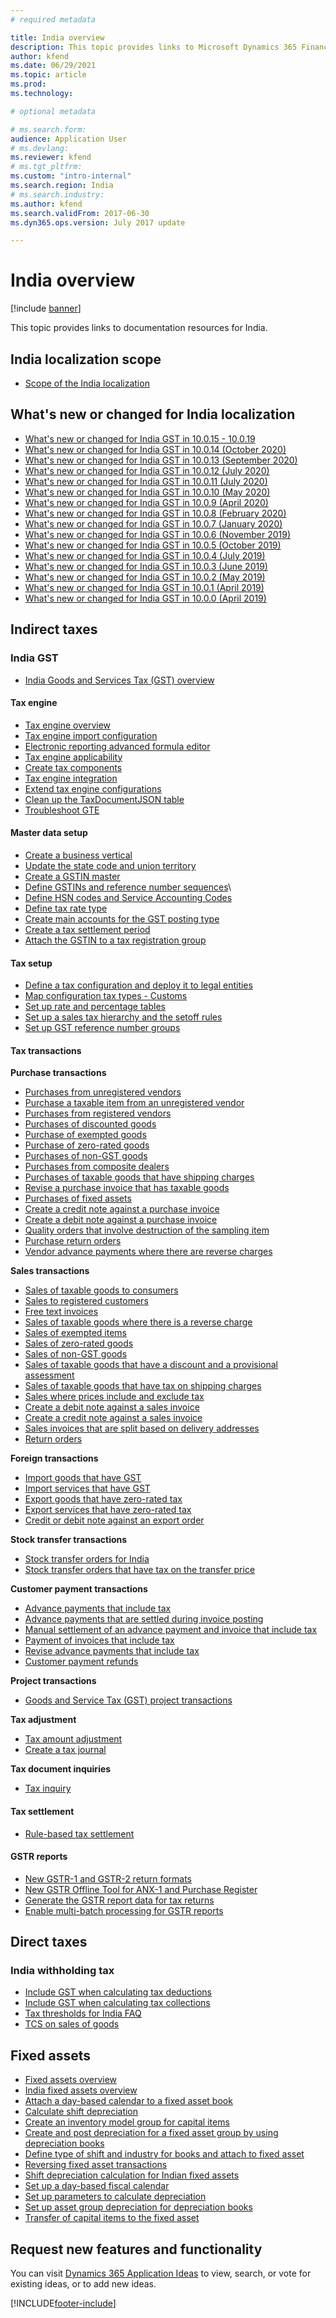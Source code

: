 ```yaml
---
# required metadata

title: India overview
description: This topic provides links to Microsoft Dynamics 365 Finance documentation resources for India. 
author: kfend
ms.date: 06/29/2021
ms.topic: article
ms.prod: 
ms.technology: 

# optional metadata

# ms.search.form: 
audience: Application User
# ms.devlang: 
ms.reviewer: kfend
# ms.tgt_pltfrm: 
ms.custom: "intro-internal"
ms.search.region: India
# ms.search.industry: 
ms.author: kfend
ms.search.validFrom: 2017-06-30
ms.dyn365.ops.version: July 2017 update

---
```


# India overview

[!include [banner](../includes/banner.md)]

This topic provides links to documentation resources for India. 

## India localization scope

- [Scope of the India localization](apac-ind-scope.md)

## What's new or changed for India localization

- [What's new or changed for India GST in 10.0.15 - 10.0.19](ind-news-letter-10-0-15-19.md) 
- [What's new or changed for India GST in 10.0.14 (October 2020)](apac-ind-news-letter-10-0-14.md)
- [What's new or changed for India GST in 10.0.13 (September 2020)](ind-news-letter-10-0-13.md)
- [What's new or changed for India GST in 10.0.12 (July 2020)](apac-ind-news-letter-10-0-12.md)
- [What's new or changed for India GST in 10.0.11 (July 2020)](apac-ind-news-letter-10-0-11.md)
- [What's new or changed for India GST in 10.0.10 (May 2020)](apac-ind-news-letter-10-0-10.md)
- [What's new or changed for India GST in 10.0.9 (April 2020)](apac-ind-news-letter-10-0-09.md)
- [What's new or changed for India GST in 10.0.8 (February 2020)](apac-ind-news-letter-10-0-08.md)
- [What's new or changed for India GST in 10.0.7 (January 2020)](apac-ind-news-letter-10-0-07.md)
- [What's new or changed for India GST in 10.0.6 (November 2019)](apac-ind-news-letter-10-0-06.md)
- [What's new or changed for India GST in 10.0.5 (October 2019)](apac-ind-news-letter-10-0-05.md)
- [What's new or changed for India GST in 10.0.4 (July 2019)](apac-ind-news-letter-10-0-04.md)
- [What's new or changed for India GST in 10.0.3 (June 2019)](apac-ind-news-letter-10-0-03.md)
- [What's new or changed for India GST in 10.0.2 (May 2019)](apac-ind-news-letter-10-0-02.md)
- [What's new or changed for India GST in 10.0.1 (April 2019)](apac-ind-news-letter-10-0-01.md)
- [What's new or changed for India GST in 10.0.0 (April 2019)](apac-ind-news-letter-10-0-00.md)

  
## Indirect taxes

### India GST

- [India Goods and Services Tax (GST) overview](apac-ind-gst.md)

#### Tax engine
- [Tax engine overview](../general-ledger/tax-engine.md)
- [Tax engine import configuration](../general-ledger/tax-engine-import-configuration.md)
- [Electronic reporting advanced formula editor](../../fin-ops-core/dev-itpro/analytics/er-advanced-formula-editor.md)
- [Tax engine applicability](../general-ledger/tax-engine-applicability.md)
- [Create tax components](tax-engine-create-tax-component.md)
- [Tax engine integration](../general-ledger/tax-engine-integration.md)
- [Extend tax engine configurations](../general-ledger/extend-tax-engine-configurations.md)
- [Clean up the TaxDocumentJSON table](gte-clean-up-tax-document-json-table.md)
- [Troubleshoot GTE](tax-engine-trouble-shooting.md)

#### Master data setup
- [Create a business vertical](apac-ind-gst-create-business-vertical.md)
- [Update the state code and union territory](apac-ind-gst-update-state-code-union-territory.md)
- [Create a GSTIN master](apac-ind-gst-create-gstin-master.md)
- [Define GSTINs and reference number sequences](apac-ind-gst-define-gstin-numbers-number-sequences.md)\
- [Define HSN codes and Service Accounting Codes](apac-ind-gst-hsn-service-accounting-codes.md)
- [Define tax rate type](apac-ind-gst-create-tax-rate-type.md)
- [Create main accounts for the GST posting type](apac-ind-gst-create-main-accounts-gst-posting-type.md)
- [Create a tax settlement period](apac-ind-gst-create-tax-settlement-period.md)
- [Attach the GSTIN to a tax registration group](apac-ind-gst-attach-gstin-tax-registration-group.md)
 
#### Tax setup
- [Define a tax configuration and deploy it to legal entities](apac-ind-gst-define-tax-configuration-deploy-legal-entities.md)
- [Map configuration tax types - Customs](apac-ind-gst-map-configuration-tax-types.md)
- [Set up rate and percentage tables](apac-ind-gst-set-up-rate-percentage-tables.md)
- [Set up a sales tax hierarchy and the setoff rules](apac-ind-gst-set-up-activate-tax-hierarchy-tree.md)
- [Set up GST reference number groups](apac-ind-gst-reference-groups.md)

#### Tax transactions

**Purchase transactions**

- [Purchases from unregistered vendors](apac-ind-gst-purchases-unregistered-vendor.md) 
- [Purchase a taxable item from an unregistered vendor](apac-ind-gst-unregistered-vendor-purchase.md)
- [Purchases from registered vendors](apac-ind-gst-purchases-registered-vendor.md)
- [Purchases of discounted goods](apac-ind-gst-purchase-discounted-goods.md)
- [Purchase of exempted goods](apac-ind-gst-purchase-exempted-goods.md)
- [Purchase of zero-rated goods](apac-ind-gst-purchase-zero-rated-goods.md)
- [Purchases of non-GST goods](apac-ind-gst-purchase-non-gst-goods.md)
- [Purchases from composite dealers](apac-ind-gst-purchase-from-composite-dealer.md)
- [Purchases of taxable goods that have shipping charges](apac-ind-gst-purchase-taxable-goods-shipping-charges.md)
- [Revise a purchase invoice that has taxable goods](apac-ind-gst-revised-purchase-invoice-taxable-goods.md)
- [Purchases of fixed assets](apac-ind-gst-purchase-fixed-asset.md)
- [Create a credit note against a purchase invoice](apac-ind-gst-credit-note-against-purchase-invoice.md)
- [Create a debit note against a purchase invoice](apac-ind-gst-debit-note-against-purchase-invoice.md)
- [Quality orders that involve destruction of the sampling item](apac-ind-gst-quality-order-involves-destruction-sampling-item.md)
- [Purchase return orders](apac-ind-gst-purchase-return-order.md)
- [Vendor advance payments where there are reverse charges](apac-ind-gst-vendor-advance-payment-reverse-charges.md) 

**Sales transactions**

- [Sales of taxable goods to consumers](apac-ind-gst-sell-taxable-goods-consumer.md)
- [Sales to registered customers](apac-ind-gst-sell-registered-customer.md)
- [Free text invoices](apac-ind-gst-free-text-invoices.md)
- [Sales of taxable goods where there is a reverse charge](apac-ind-gst-sell-taxable-goods-reverse-charge.md)
- [Sales of exempted items](apac-ind-gst-sales-exempted-item.md)
- [Sales of zero-rated goods](apac-ind-gst-sell-zero-rated-goods.md)
- [Sales of non-GST goods](apac-ind-gst-sell-non-gst-goods.md)
- [Sales of taxable goods that have a discount and a provisional assessment](apac-ind-gst-sell-taxable-goods-discount-provisional-assessment.md)
- [Sales of taxable goods that have tax on shipping charges](apac-ind-gst-sell-taxable-goods-tax-shipping-charges.md)
- [Sales where prices include and exclude tax](apac-ind-gst-sales-prices-include-exclude-tax.md)
- [Create a debit note against a sales invoice](apac-ind-gst-debit-note-against-sales-invoice.md)
- [Create a credit note against a sales invoice](apac-ind-gst-credit-note-against-sales-invoice.md)
- [Sales invoices that are split based on delivery addresses](apac-ind-gst-sales-invoice-split-based-on-delivery-addresses.md)
- [Return orders](apac-ind-gst-return-order-form.md)
      
**Foreign transactions**

- [Import goods that have GST](apac-ind-gst-import-goods-gst.md)
- [Import services that have GST](apac-ind-import-services-gst.md)
- [Export goods that have zero-rated tax](apac-ind-gst-export-goods-zero-rated-tax.md)
- [Export services that have zero-rated tax](apac-ind-gst-export-services-zero-rated-tax.md)
- [Credit or debit note against an export order](apac-ind-gst-credit-debit-note-against-export-order.md)
    
**Stock transfer transactions**

- [Stock transfer orders for India](apac-ind-stock-transfer.md)
- [Stock transfer orders that have tax on the transfer price](apac-ind-gst-stock-transfer-transactions.md)
    
**Customer payment transactions**

- [Advance payments that include tax](apac-ind-gst-advance-payment-includes-tax.md)
- [Advance payments that are settled during invoice posting](apac-ind-gst-advance-payment-settled-during-invoice-posting.md)
- [Manual settlement of an advance payment and invoice that include tax](apac-ind-gst-manually-settle-payment-invoice-tax.md)
- [Payment of invoices that include tax](apac-ind-gst-pay-invoice-includes-tax.md)
- [Revise advance payments that include tax](apac-ind-gst-revise-advanced-payment-tax.md)
 - [Customer payment refunds](apac-ind-gst-customer-payment-refund.md)
   
**Project transactions**

- [Goods and Service Tax (GST) project transactions](apac-ind-gst-project-transactions.md)

**Tax adjustment**

- [Tax amount adjustment](apac-ind-gst-tax-adjustments.md)
- [Create a tax journal](apac-ind-gst-tax-journal.md) 

**Tax document inquiries**
- [Tax inquiry](apac-ind-gst-tax-inquiry.md)

#### Tax settlement

- [Rule-based tax settlement](apac-ind-gst-tax-settlement.md)

#### GSTR reports

- [New GSTR-1 and GSTR-2 return formats](apac-ind-gst-new-gstr1-gstr2-return-formats.md)
- [New GSTR Offline Tool for ANX-1 and Purchase Register](apac-ind-gst-new-gstr-offline-tool-anx1-purchase-register.md)
- [Generate the GSTR report data for tax returns](apac-ind-gst-tax-returns.md)
- [Enable multi-batch processing for GSTR reports](apac-ind-gst-multi-batch-processing-gstr-return.md)

## Direct taxes

### India withholding tax

- [Include GST when calculating tax deductions](apac-ind-gst-include-gst-calculating-tax-deductions.md)
- [Include GST when calculating tax collections](apac-ind-gst-include-gst-calculating-tax-collections.md)
- [Tax thresholds for India FAQ](apac-ind-tax-thresholds.md)
- [TCS on sales of goods](apac-ind-gst-tcs-on-sale-of-goods-section-206c-(1h).md)

## Fixed assets
- [Fixed assets overview](apac-ind-fixed-assets.md)
- [India fixed assets overview](apac-ind-fixed-assets.md)   
- [Attach a day-based calendar to a fixed asset book](tasks/apac-ind-attach-day-based-calendar.md)
- [Calculate shift depreciation](tasks/apac-ind-shift-depreciation-rates.md)
- [Create an inventory model group for capital items](tasks/apac-ind-create-inventory-model-group.md)
- [Create and post depreciation for a fixed asset group by using depreciation books](apac-ind-calculate-post-depreciation.md)
- [Define type of shift and industry for books and attach to fixed asset](tasks/apac-ind-books-shift-industry-types.md)
- [Reversing fixed asset transactions](apac-ind-reverse-fixed-assets-transactions.md)
- [Shift depreciation calculation for Indian fixed assets](apac-ind-calculation-shift-depreciation.md)
- [Set up a day-based fiscal calendar](tasks/apac-ind-day-based-calendar.md)
- [Set up parameters to calculate depreciation](tasks/apac-ind-set-up-depreciation.md)
- [Set up asset group depreciation for depreciation books](tasks/apac-ind-set-up-asset-group-dep.md)
- [Transfer of capital items to the fixed asset](tasks/apac-ind-transfer-capital-items.md)


## Request new features and functionality 
You can visit [Dynamics 365 Application Ideas](https://experience.dynamics.com/) to view, search, or vote for existing ideas, or to add new ideas.



[!INCLUDE[footer-include](../../includes/footer-banner.md)]
